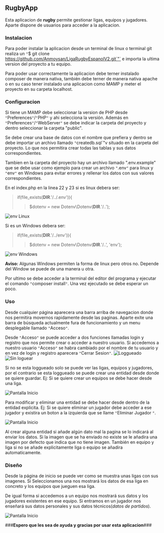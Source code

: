 ## RugbyApp ##

Esta aplicacion de **rugby** permite gestionar ligas, equipos y jugadores. Aparte dispone de usuarios para acceder a la aplicacion.

### Instalacion ###

Para poder instalar la aplicacion desde un terminal de linux o terminal git realiza un `"`$ git clone https://github.com/Anmoysan/LigaRugbyEspanolV2.git`"` e importa la ultima version del proyecto a tu equipo.

Para poder usar correctamente la aplicacion debe terner instalado composer de manera nativa, también debe terner de manera nativa apache o en su caso tener instalado una aplicacion como MAMP y meter el proyecto en su carpeta localhost.

### Configuracion ###

Si tiene un MAMP debe seleccionar la version de PHP desde `"`Preferences`"`/`"`PHP`"` y ahi selecciona la versión. Además en `"`Preferences`"`/`"`WebServer`"` se debe indicar la carpeta del proyecto y dentro seleccionar la carpeta "public".

Se debe crear una base de datos con el nombre que prefiera y dentro se debe importar un archivo llamado `"`createdb.sql`"v situado en la carpeta del proyecto. Lo que nos permitira crear todas las tablas y sus datos correspondientes.

Tambien en la carpeta del proyecto hay un archivo llamado ".env.example" que se debe usar como ejemplo para crear un archivo `"`.env`"` para linux y `"`env`"` en Windows para evitar errores y rellenar los datos con sus valores correspondientes.

En el index.php en la linea 22 y 23 si es linux debera ser:

>if(file_exists(__DIR__.'/../.env')){
>>   $dotenv = new Dotenv\Dotenv(__DIR__.'/..');

![env Linux](https://imgur.com/uP6I4BF.png)

Si es un Windows debera ser:

>if(file_exists(__DIR__.'/../env')){
>>   $dotenv = new Dotenv\Dotenv(__DIR__.'/..', 'env');

![env Windows](https://imgur.com/8iRm5P6.png)

**Aviso:** Algunas Windows permiten la forma de linux pero otros no. Depende del Window se puede de una manera u otra.

Por ultimo se debe acceder a la terminal del editor del programa y ejecutar el comando `"`composer install`"`. Una vez ejecutado se debe esperar un poco.

### Uso ###

Desde cualquier página aparecera una barra arriba de navegacion donde nos permitira movernos rapidamente desde las paginas. Aparte exite una barra de búsqueda actualmente fura de funcionamiento y un menu desplegable llamado `"`Acceso`"`.

Desde `"`Acceso`"` se puede acceder a dos funciones llamadas login y registro que nos permite crear o acceder a nuestro usuario. Si accedemos a nuestro usuario `"`Acceso`"` se habra cambiado por el nombre de tu usuario y en vez de login y registro aparecera `"`Cerrar Sesion`"`.
![Loggueado](https://imgur.com/BYTvSJO.png)
![Sin loguear](https://imgur.com/59c9pS9.png)

Si no se esta loggueado solo se puede ver las ligas, equipos y jugadores, por el contrario se esta loggueado se puede crear una entidad desde donde se quiere guardar.
Ej: Si se quiere crear un equipos se debe hacer desde una liga.

![Pantalla Inicio](https://imgur.com/TE1mSZO.png)

Para modificar y eliminar una entidad se debe hacer desde dentro de la entidad explicita. Ej: Si se quiere eliminar un jugador debe acceder a ese jugador y existira un boton a la izquierda que se llame `"`Eliminar Jugador `"`.

![Pantalla Inicio](https://imgur.com/YvnxeFn.png)

Al crear alguna entidad si añade algún dato mal la pagina se lo indicará al enviar los datos. Si la imagen que se ha enviado no existe se le añadira una imagen por defecto que indica que no tiene imagen. También en equipo y liga si no se añade explicitamente liga o equipo se añadira automaticamente.

### Diseño ###

Desde la página de inicio se puede ver como se muestra unas ligas con sus imagenes. Si Seleccionamos una nos mostrará los datos de esa liga en concreto y los equipos que jueguen esa liga.

De igual forma si accedemos a un equipo nos mostrará sus datos y los jugadores existentes en ese equipo. Si entramos en un jugador nos enseñará sus datos personales y sus datos técnicos(*datos de partidos*).

![Pantalla Inicio](https://imgur.com/eEwr9dT.png)

###**Espero que les sea de ayuda y gracias por usar esta aplicacion**###
